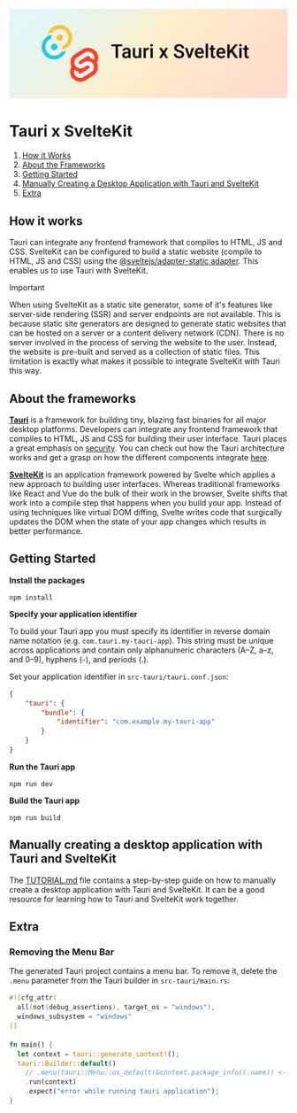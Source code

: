 ![Tauri x SvelteKit Banner](/banner.png)

# Tauri x SvelteKit

1. [How it Works](#how-it-works)
2. [About the Frameworks](#about-the-frameworks)
3. [Getting Started](#getting-started)
4. [Manually Creating a Desktop Application with Tauri and SvelteKit](#manually-creating-a-desktop-application-with-tauri-and-sveltekit)
5. [Extra](#extra)

## How it works

Tauri can integrate any frontend framework that compiles to HTML, JS and CSS. SvelteKit can be configured to build a static website (compile to HTML, JS and CSS) using the [@sveltejs/adapter-static adapter](https://kit.svelte.dev/docs/adapter-static). This enables us to use Tauri with SvelteKit.

> [!IMPORTANT]  
> When using SvelteKit as a static site generator, some of it's features like server-side rendering (SSR) and server endpoints are not available. This is because static site generators are designed to generate static websites that can be hosted on a server or a content delivery network (CDN). There is no server involved in the process of serving the website to the user. Instead, the website is pre-built and served as a collection of static files. This limitation is exactly what makes it possible to integrate SvelteKit with Tauri this way.

## About the frameworks

[**Tauri**](https://tauri.app/) is a framework for building tiny, blazing fast binaries for all major desktop platforms. Developers can integrate any frontend framework that compiles to HTML, JS and CSS for building their user interface. Tauri places a great emphasis on [security](https://tauri.app/v1/guides/development/security). You can check out how the Tauri architecture works and get a grasp on how the different components integrate [here](https://tauri.app/v1/guides/architecture/).

[**SvelteKit**](https://kit.svelte.dev/) is an application framework powered by Svelte which applies a new approach to building user interfaces. Whereas traditional frameworks like React and Vue do the bulk of their work in the browser, Svelte shifts that work into a compile step that happens when you build your app. Instead of using techniques like virtual DOM diffing, Svelte writes code that surgically updates the DOM when the state of your app changes which results in better performance.

## Getting Started

**Install the packages**

```shell
npm install
```

**Specify your application identifier**

To build your Tauri app you must specify its identifier in reverse domain name notation (e.g. `com.tauri.my-tauri-app`). This string must be unique across applications and contain only alphanumeric characters (A–Z, a–z, and 0–9), hyphens (-), and periods (.).

Set your application identifier in `src-tauri/tauri.conf.json`:

```json
{
	"tauri": {
		"bundle": {
			"identifier": "com.example.my-tauri-app"
		}
	}
}
```

**Run the Tauri app**

```shell
npm run dev
```

**Build the Tauri app**

```shell
npm run build
```

## Manually creating a desktop application with Tauri and SvelteKit

The [TUTORIAL.md](/TUTORIAL.md) file contains a step-by-step guide on how to manually create a desktop application with Tauri and SvelteKit. It can be a good resource for learning how to Tauri and SvelteKit work together.

## Extra

### Removing the Menu Bar

The generated Tauri project contains a menu bar. To remove it, delete the `.menu` parameter from the Tauri builder in `src-tauri/main.rs`:

```rust
#![cfg_attr(
  all(not(debug_assertions), target_os = "windows"),
  windows_subsystem = "windows"
)]

fn main() {
  let context = tauri::generate_context!();
  tauri::Builder::default()
	// .menu(tauri::Menu::os_default(&context.package_info().name)) <-- remove this line
	.run(context)
	.expect("error while running tauri application");
}
```
